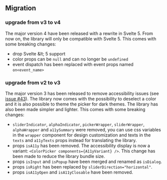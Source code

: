 ## Migration

### upgrade from v3 to v4

The major version 4 have been released with a rewrite in Svelte 5. From now on, the library will only be compatible with Svelte 5. This comes with some breaking changes:

- drop Svelte &amp;lt; 5 support
- color props can be `null` and can no longer be `undefined`
- event dispatch has been replaced with event props named `on<event_name>`

### upgrade from v2 to v3

The major version 3 has been released to remove accessibility issues (see [issue #43](https://github.com/Ennoriel/svelte-awesome-color-picker/issues/43)). The library now comes with the possibility to deselect a color and it is also possible to theme the picker for dark themes. The library has also been made simpler and lighter. This comes with some breaking changes:

- `sliderIndicator`, `alphaIndicator`, `pickerWrapper`, `sliderWrapper`, `alphaWrapper` and `a11ySummary` were removed, you can use css variables in the `wrapper` component for design customization and texts in the `texts` and `a11yTexts` props instead for translating the library.
- props `isA11y` has been removed. The accessibility display is now a variant: `<ColorPicker components={A11yVariant} />`. This change has been made to reduce the library bundle size.
- props `isInput` and `isPopup` have been merged and renamed as `isDialog`.
- props `isRight` has been replaced by `sliderDirection="horizontal"`.
- props `isA11yOpen` and `isA11yClosable` have been removed.
